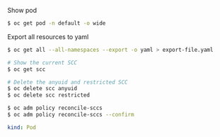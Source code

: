 Show pod 
```bash
$ oc get pod -n default -o wide
```

Export all resources to yaml
```bash
$ oc get all --all-namespaces --export -o yaml > export-file.yaml
```

```bash
# Show the current SCC
$ oc get scc

# Delete the anyuid and restricted SCC
$ oc delete scc anyuid
$ oc delete scc restricted

$ oc adm policy reconcile-sccs 
$ oc adm policy reconcile-sccs --confirm
```


```yaml
kind: Pod


```
